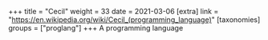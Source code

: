+++
title = "Cecil"
weight = 33
date = 2021-03-06
[extra]
link = "https://en.wikipedia.org/wiki/Cecil_(programming_language)"
[taxonomies]
groups = ["proglang"]
+++
A programming language

